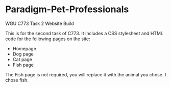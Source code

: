 # Paradigm-Pet-Professionals
WGU C773 Task 2 Website Build

This is for the second task of C773. It includes a CSS stylesheet and HTML code for the following pages on the site:
  - Homepage
  - Dog page
  - Cat page
  - Fish page

The Fish page is not required, you will replace it with the animal you chose. I chose fish. 

